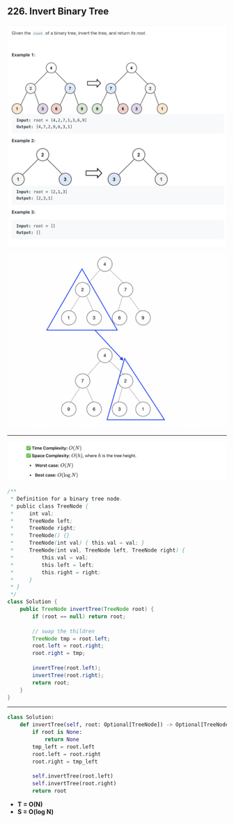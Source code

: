 ## 226. Invert Binary Tree
![](img/2023-07-11-10-37-49.png)

![](img/2023-07-11-10-38-01.png)

---

![](img/2025-03-31-16-29-05.png)

```java
/**
 * Definition for a binary tree node.
 * public class TreeNode {
 *     int val;
 *     TreeNode left;
 *     TreeNode right;
 *     TreeNode() {}
 *     TreeNode(int val) { this.val = val; }
 *     TreeNode(int val, TreeNode left, TreeNode right) {
 *         this.val = val;
 *         this.left = left;
 *         this.right = right;
 *     }
 * }
 */
class Solution {
    public TreeNode invertTree(TreeNode root) {
        if (root == null) return root;

        // swap the thildren       
        TreeNode tmp = root.left;
        root.left = root.right;
        root.right = tmp;
        
        invertTree(root.left);
        invertTree(root.right);
        return root;
    }
}
```
---

```py
class Solution:
    def invertTree(self, root: Optional[TreeNode]) -> Optional[TreeNode]:
        if root is None:
            return None
        tmp_left = root.left
        root.left = root.right
        root.right = tmp_left

        self.invertTree(root.left)
        self.invertTree(root.right)
        return root
```

- **T = O(N)**
- **S = O(log N)**